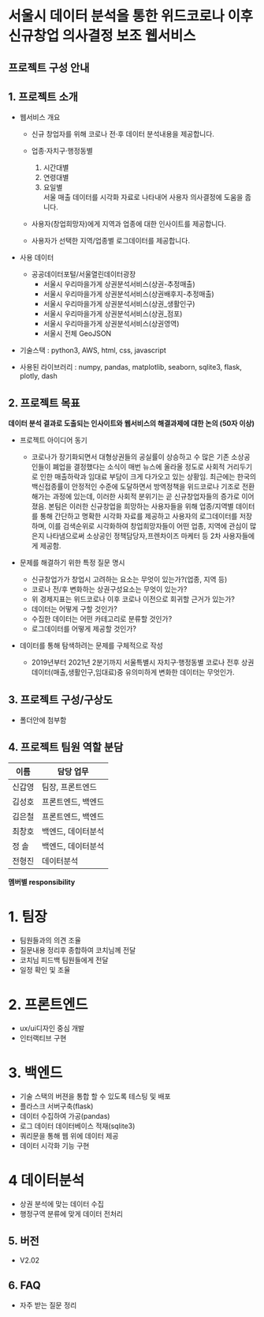 <!-- - 최종 서비스 명을 위 괄호 부분에 작성하세요.
- 최종 서비스의 한 줄 소개를 작성하세요. -->

# 서울시 데이터 분석을 통한 위드코로나 이후 신규창업 의사결정 보조 웹서비스
## 프로젝트 구성 안내

<!-- * `bullet point 에 적힌 내용을 수정해 주시면 됩니다.`

* `초기 기획은 언제든 수정될 수 있으니 웹서비스 결과를 내는데 초점을 두시기 바랍니다.` -->

## 1. 프로젝트 소개

  - 웹서비스 개요 
    * 신규 창업자를 위해 코로나 전·후 데이터 분석내용을 제공합니다. 
    * 업종·자치구·행정동별 
      1) 시간대별
      2) 연령대별
      3) 요일별  
      서울 매출 데이터를 시각화 자료로 나타내어 사용자 의사결정에 도움을 줍니다.
      
    * 사용자(창업희망자)에게 지역과 업종에 대한 인사이트를 제공합니다.  
    * 사용자가 선택한 지역/업종별 로그데이터를 제공합니다.
    
     

  - 사용 데이터  
    - 공공데이터포털/서울열린데이터광장
      * 서울시 우리마을가게 상권분석서비스(상권-추정매출)
      * 서울시 우리마을가게 상권분석서비스(상권배후지-추정매출)
      * 서울시 우리마을가게 상권분석서비스(상권_생활인구)
      * 서울시 우리마을가게 상권분석서비스(상권_점포)
      * 서울시 우리마을가게 상권분석서비스(상권영역)  
      * 서울시 전체 GeoJSON

  - 기술스택 : python3, AWS, html, css, javascript

  - 사용된 라이브러리 : numpy, pandas, matplotlib, seaborn, sqlite3, flask, plotly, dash


## 2. 프로젝트 목표

**데이터 분석 결과로 도출되는 인사이트와 웹서비스의 해결과제에 대한 논의 (50자 이상)**
  - 프로젝트 아이디어 동기
    * 코로나가 장기화되면서 대형상권들의 공실률이 상승하고 수 많은 기존 소상공인들이 폐업을 결정했다는 소식이 매번 뉴스에 올라올 정도로 사회적 거리두기로 인한 매출하락과 임대료 부담이 크게 다가오고 있는 상황임. 최근에는 한국의 백신접종률이 안정적인 수준에 도달하면서 방역정책을 위드코로나 기조로 전환해가는 과정에 있는데, 이러한 사회적 분위기는 곧 신규창업자들의 증가로 이어졌음. 본팀은 이러한 신규창업을 희망하는 사용자들을 위해 업종/지역별 데이터를 통해 간단하고 명확한 시각화 자료를 제공하고 사용자의 로그데이터를 저장하며, 이를 검색순위로 시각화하여 창업희망자들이 어떤 업종, 지역에 관심이 많은지 나타냄으로써 소상공인 정책담당자,프렌차이즈 마케터 등 2차 사용자들에게 제공함. 

  - 문제를 해결하기 위한 특정 질문 명시
    * 신규창업가가 창업시 고려하는 요소는 무엇이 있는가?(업종, 지역 등)
    * 코로나 전/후 변화하는 상권구성요소는 무엇이 있는가?
    * 위 경제지표는 위드코로나 이후 코로나 이전으로 회귀할 근거가 있는가?
    * 데이터는 어떻게 구할 것인가?
    * 수집한 데이터는 어떤 카테고리로 분류할 것인가?
    * 로그데이터를 어떻게 제공할 것인가?

  - 데이터를 통해 탐색하려는 문제를 구체적으로 작성
    * 2019년부터 2021년 2분기까지 서울특별시 자치구·행정동별 코로나 전후 상권 데이터(매출,생활인구,임대료)중 유의미하게 변화한 데이터는 무엇인가.



## 3. 프로젝트 구성/구상도
  - 폴더안에 첨부함

  

## 4. 프로젝트 팀원 역할 분담
| 이름 | 담당 업무 |
| ------ | ------ |
| 신갑영 |팀장, 프론트엔드|
| 김성호 |프론트엔드, 백엔드|
| 김은철 |프론트엔드, 백엔드|
| 최창호 |백엔드, 데이터분석|
| 정 솔  |백엔드, 데이터분석|
| 전형진 |데이터분석|

**멤버별 responsibility**

# 1. 팀장 

  - 팀원들과의 의견 조율
  - 질문내용 정리후 종합하여 코치님께 전달
  - 코치님 피드백 팀원들에게 전달
  - 일정 확인 및 조율

# 2. 프론트엔드 
  - ux/ui디자인 중심 개발
  - 인터랙티브 구현

# 3. 백엔드
  - 기술 스택의 버젼을 통합 할 수 있도록 테스팅 및 배포
  - 플라스크 서버구축(flask)
  - 데이터 수집하여 가공(pandas)
  - 로그 데이터 데이터베이스 적재(sqlite3)
  - 쿼리문을 통해 웹 위에 데이터 제공 
  - 데이터 시각화 기능 구현
  
# 4 데이터분석
  - 상권 분석에 맞는 데이터 수집
  - 행정구역 분류에 맞게 데이터 전처리
  

## 5. 버전
  - V2.02

## 6. FAQ
  - 자주 받는 질문 정리


